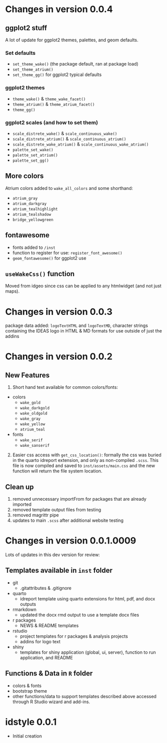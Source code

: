 # Changes in version 0.0.4

## ggplot2 stuff

A lot of update for ggplot2 themes, palettes, and geom defaults.

### Set defaults
 - `set_theme_wake()` (the package default, ran at package load)
 - `set_theme_atrium()`
 - `set_theme_gg()` for ggplot2 typical defaults

### ggplot2 themes
 - `theme_wake()` & `theme_wake_facet()`
 - `theme_atrium()` & `theme_atrium_facet()`
 - `theme_gg()`
 
### ggplot2 scales (and how to set them)
 - `scale_distrete_wake()` & `scale_continuous_wake()`
 - `scale_distrete_atrium()` & `scale_continuous_atrium()`
 - `scale_distrete_wake_atrium()` & `scale_continuous_wake_atrium()`
 - `palette_set_wake()`
 - `palette_set_atrium()`
 - `palette_set_gg()`
 
## More colors

Atrium colors added to `wake_all_colors` and some shorthand:

 - `atrium_gray`
 - `atrium_darkgray`
 - `atrium_tealhighlight`
 - `atrium_tealshadow`
 - `bridge_yellowgreen`

## fontawesome

 - fonts added to `/inst`
 - function to register for use: `register_font_awesome()`
 - `geom_fontawesome()` for ggplot2 use

 
## `useWakeCss()` function

Moved from idgeo since css can be applied to any htmlwidget (and not just maps).


# Changes in version 0.0.3

package data added: `logoTextHTML` and `logoTextMD`, character strings containing the IDEAS logo in HTML & MD formats for use outside of just the addins

# Changes in version 0.0.2

## New Features

1. Short hand text available for common colors/fonts: 

  - colors
    - `wake_gold`
    - `wake_darkgold`
    - `wake_oldgold`
    - `wake_gray`
    - `wake_yellow`
    - `atrium_teal`
  - fonts
    - `wake_serif`
    - `wake_sanserif`
    
2. Easier css access with `get_css_location()`: formally the css was buried in the quarto idreport extension, and only as non-compiled `.scss`. This file is now compiled and saved to `inst/assets/main.css` and the new function will return the file system location.

## Clean up

1. removed unnecessary importFrom for packages that are already imported
2. removed template output files from testing
3. removed magrittr pipe
4. updates to main `.scss` after additional website testing

# Changes in version 0.0.1.0009

Lots of updates in this dev version for review:

## Templates available in `inst` folder

- git
  - .gitattributes & .gitignore
- quarto
  - idreport template using quarto extensions for html, pdf, and docx outputs
- rmarkdown
  - updated the docx rmd output to use a template docx files
- r packages
  - NEWS & README templates
- rstudio
  - project templates for r packages & analysis projects
  - addins for logo text
- shiny
  - templates for shiny application (global, ui, server), function to run application, and README
  
## Functions & Data in `R` folder

- colors & fonts
- bootstrap theme
- other functions/data to support templates described above accessed through R Studio wizard and add-ins.


# idstyle 0.0.1

* Initial creation
